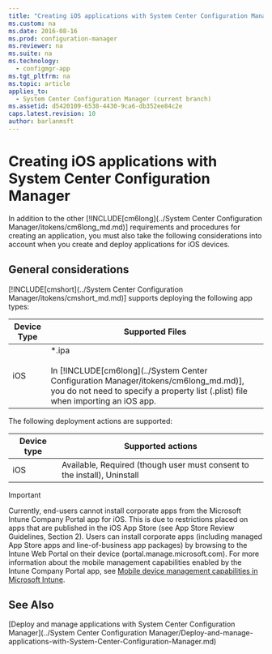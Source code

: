 ```yaml
---
title: "Creating iOS applications with System Center Configuration Manager"
ms.custom: na
ms.date: 2016-08-16
ms.prod: configuration-manager
ms.reviewer: na
ms.suite: na
ms.technology: 
  - configmgr-app
ms.tgt_pltfrm: na
ms.topic: article
applies_to: 
  - System Center Configuration Manager (current branch)
ms.assetid: d5420109-6538-4430-9ca6-db352ee84c2e
caps.latest.revision: 10
author: barlanmsft
---
```

# Creating iOS applications with System Center Configuration Manager
In addition to the other [!INCLUDE[cm6long](../System Center Configuration Manager/itokens/cm6long_md.md)] requirements and procedures for creating an application, you must also take the following considerations into account when you create and deploy applications for iOS devices.  
  
## General considerations  
 [!INCLUDE[cmshort](../System Center Configuration Manager/itokens/cmshort_md.md)] supports deploying the following app types:  
  
|Device Type|Supported Files|  
|-----------------|---------------------|  
|iOS|*.ipa<br /><br /> In [!INCLUDE[cm6long](../System Center Configuration Manager/itokens/cm6long_md.md)], you do not need to specify a property list (.plist) file when importing an iOS app.|  
  
 The following deployment actions are supported:  
  
|Device type|Supported actions|  
|-----------------|-----------------------|  
|iOS|Available, Required (though user must consent to the install), Uninstall|  
  
> [!IMPORTANT]  
>  Currently, end-users cannot install corporate apps from the Microsoft Intune Company Portal app for iOS. This is due to restrictions placed on apps that are published in the iOS App Store (see App Store Review Guidelines, Section 2). Users can install corporate apps (including managed App Store apps and line-of-business app packages) by browsing to the Intune Web Portal on their device (portal.manage.microsoft.com). For more information about the mobile management capabilities enabled by the Intune Company Portal app, see [Mobile device management capabilities in Microsoft Intune](https://technet.microsoft.com/library/dn600287.aspx).  
  
## See Also  
 [Deploy and manage applications with System Center Configuration Manager](../System Center Configuration Manager/Deploy-and-manage-applications-with-System-Center-Configuration-Manager.md)